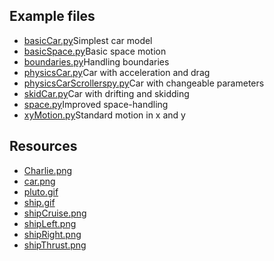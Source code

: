 <h2>Example files</h2>
<ul>
  <li><a href = "basicCar.py">basicCar.py</a>Simplest car model</li>
  <li><a href = "basicSpace.py">basicSpace.py</a>Basic space motion</li>
  <li><a href = "boundaries.py">boundaries.py</a>Handling boundaries</li>
  <li><a href = "physicsCar.py">physicsCar.py</a>Car with acceleration and drag</li>
  <li><a href = "physicsCarScrollerspy.py">physicsCarScrollerspy.py</a>Car with changeable parameters</li>
  <li><a href = "skidCar.py">skidCar.py</a>Car with drifting and skidding</li>
  <li><a href = "space.py">space.py</a>Improved space-handling</li>
  <li><a href = "xyMotion.py">xyMotion.py</a>Standard motion in x and y</li>
</ul>

<h2>Resources</h2>
<ul>
  <li><a href = "Charlie.png">Charlie.png</a></li>
  <li><a href = "car.png">car.png</a></li>
  <li><a href = "pluto.gif">pluto.gif</a></li>
  <li><a href = "ship.gif">ship.gif</a></li>
  <li><a href = "shipCruise.png">shipCruise.png</a></li>
  <li><a href = "shipLeft.png">shipLeft.png</a></li>
  <li><a href = "shipRight.png">shipRight.png</a></li>
  <li><a href = "shipThrust.png">shipThrust.png</a></li>
</ul>

